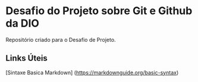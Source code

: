 # Desafio do Projeto sobre Git e Github da DIO
Repositório criado para o Desafio de Projeto.
## Links Úteis
[Sintaxe Basica Markdown] (https://markdownguide.org/basic-syntax)

